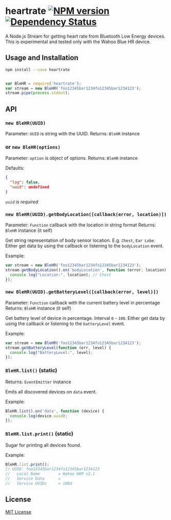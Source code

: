 # heartrate [![NPM version][npm-image]][npm-url] [![Dependency Status][depstat-image]][depstat-url]

A Node.js Stream for getting heart rate from Bluetooth Low Energy devices.
This is experimental and tested only with the Wahoo Blue HR device.


## Usage and Installation

```sh
npm install --save heartrate
```

```javascript

var BleHR = require('heartrate');
var stream = new BleHR('foo12345bar1234fo12345bar1234123');
stream.pipe(process.stdout);

```

## API

### `new BleHR(UUID)`
Parameter: `UUID` is string with the UUID.
Returns: `BleHR` instance


### or `new BleHR(options)`
Parameter: `option` is object of options.
Returns: `BleHR` instance


Defaults:
```json
{
  "log": false,
  "uuid": undefined
}
```
*`uuid` is required*

### `new BleHR(UUID).getBodyLocation([callback(error, location)])`
Parameter: `Function` callback with the location in string format
Returns: `BleHR` instance (it self)

Get string representation of body sensor location. E.g. `Chest`, `Ear Lobe`.
Either get data by using the callback or listening to the `bodyLocation` event.

Example:
```javascript
var stream = new BleHR('foo12345bar1234fo12345bar1234123');
stream.getBodyLocation().on('bodyLocation', function (error, location) {
  console.log("Location:", location); // Chest
});

```

### `new BleHR(UUID).getBatteryLevel([callback(error, level)])`
Parameter: `Function` callback with the current battery level in percentage
Returns: `BleHR` instance (it self)

Get battery level of device in percentage. Interval `0` - `100`.
Either get data by using the callback or listening to the `batteryLevel` event.

Example:
```javascript
var stream = new BleHR('foo12345bar1234fo12345bar1234123');
stream.getBatteryLevel(function (err, level) {
  console.log("BatteryLevel:", level);
});

```

### `BleHR.list()` (static)
Returns: `EventEmitter` instance

Emits all discovered devices on `data` event.

Example:
```javascript
BleHR.list().on('data', function (device) {
  console.log(device.uuid);
});
```

### `BleHR.list.print()` (static)

Sugar for printing all devices found.

Example:
```javascript
BleHR.list.print();
// UUID: foo12345bar1234fo12345bar1234123
//   Local Name        = Wahoo HRM v2.1
//   Service Data      =
//   Service UUIDs     = 180d
```

## License

[MIT License](http://en.wikipedia.org/wiki/MIT_License)

[npm-url]: https://npmjs.org/package/heartrate
[npm-image]: https://badge.fury.io/js/heartrate.png

[depstat-url]: https://david-dm.org/mikaelbr/node-heartrate
[depstat-image]: https://david-dm.org/mikaelbr/node-heartrate.png
